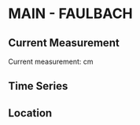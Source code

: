 # MAIN - FAULBACH

## Current Measurement

Current measurement: <Value topic="rivers/pegel-online/MAIN/FAULBACH/measurementValue"/> cm

## Time Series

<TimeSeries topic="rivers/pegel-online/MAIN/FAULBACH/measurementValue" period="week" />

## Location

<WorldMap>
  <Marker lat="49.78498546319333" lon="9.438827050517723" labelTopic="rivers/pegel-online/MAIN/FAULBACH" />
</WorldMap>
